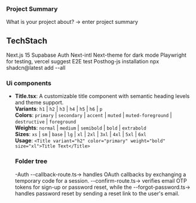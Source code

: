 ### Project Summary 
What is your project about?
-> enter project summary

## TechStach
Next.js 15
Supabase Auth
Next-intl
Next-theme for dark mode 
Playwright for testing, vercel suggest  E2E test
Posthog-js installation 
npx shadcn@latest add --all
###

### Ui components
- **Title.tsx**: A customizable title component with semantic heading levels and theme support.  
  **Variants**: `h1` | `h2` | `h3` | `h4` | `h5` | `h6` | `p`  
  **Colors**: `primary` | `secondary` | `accent` | `muted` | `muted-foreground` | `destructive` | `foreground`  
  **Weights**: `normal` | `medium` | `semibold` | `bold` | `extrabold`  
  **Sizes**: `xs` | `sm` | `base` | `lg` | `xl` | `2xl` | `3xl` | `4xl` | `5xl` | `6xl`  
  **Usage**: `<Title variant="h2" color="primary" weight="bold" size="xl">Title Text</Title>`

  ### Folder tree
  -Auth
  --callback-route.ts-> handles OAuth callbacks by exchanging a temporary code for a session.
  --confirm-route.ts-> verifies email OTP tokens for sign-up or password reset, while the
  --forgot-password.ts-> handles password reset by sending a reset link to the user's email.